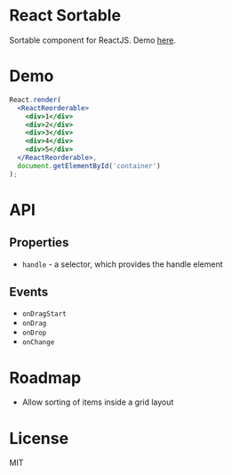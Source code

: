# React Sortable

Sortable component for ReactJS. Demo [here](https://mgechev.github.io/react-reorderable/).

# Demo

```jsx
React.render(
  <ReactReorderable>
    <div>1</div>
    <div>2</div>
    <div>3</div>
    <div>4</div>
    <div>5</div>
  </ReactReorderable>,
  document.getElementById('container')
);
```

# API

## Properties

- `handle` - a selector, which provides the handle element

## Events

- `onDragStart`
- `onDrag`
- `onDrop`
- `onChange`

# Roadmap

- Allow sorting of items inside a grid layout

# License

MIT
